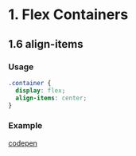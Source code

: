 # 1. Flex Containers

## 1.6 align-items
### Usage
```css
.container {
  display: flex;
  align-items: center;
}
```

### Example 
[codepen](https://codepen.io/andrius111/pen/gOpEbav)